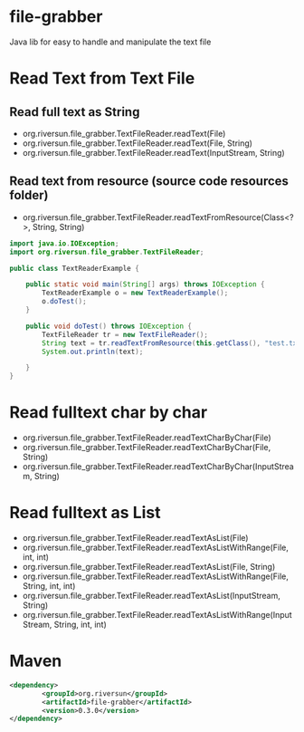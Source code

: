 # file-grabber
Java lib for easy to handle and manipulate the text file

# Read Text from Text File

## Read full text as String
- org.riversun.file_grabber.TextFileReader.readText(File)
- org.riversun.file_grabber.TextFileReader.readText(File, String)
- org.riversun.file_grabber.TextFileReader.readText(InputStream, String)

## Read text from resource (source code resources folder)
- org.riversun.file_grabber.TextFileReader.readTextFromResource(Class<?>, String, String)

```java
import java.io.IOException;
import org.riversun.file_grabber.TextFileReader;

public class TextReaderExample {

	public static void main(String[] args) throws IOException {
		TextReaderExample o = new TextReaderExample();
		o.doTest();
	}

	public void doTest() throws IOException {
		TextFileReader tr = new TextFileReader();
		String text = tr.readTextFromResource(this.getClass(), "test.txt", "UTF-8");
		System.out.println(text);

	}
}

```
 
# Read fulltext char by char

- org.riversun.file_grabber.TextFileReader.readTextCharByChar(File)
- org.riversun.file_grabber.TextFileReader.readTextCharByChar(File, String)
- org.riversun.file_grabber.TextFileReader.readTextCharByChar(InputStream, String)
 
# Read fulltext as List<String> 
- org.riversun.file_grabber.TextFileReader.readTextAsList(File)
- org.riversun.file_grabber.TextFileReader.readTextAsListWithRange(File, int, int)
- org.riversun.file_grabber.TextFileReader.readTextAsList(File, String)
- org.riversun.file_grabber.TextFileReader.readTextAsListWithRange(File, String, int, int)
- org.riversun.file_grabber.TextFileReader.readTextAsList(InputStream, String)
- org.riversun.file_grabber.TextFileReader.readTextAsListWithRange(InputStream, String, int, int)


# Maven
```xml
<dependency>
		<groupId>org.riversun</groupId>
		<artifactId>file-grabber</artifactId>
		<version>0.3.0</version>
</dependency>
```
